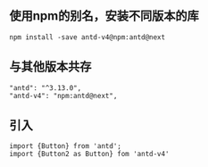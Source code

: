 ## 使用npm的别名，安装不同版本的库

```
npm install -save antd-v4@npm:antd@next
```

## 与其他版本共存
```
"antd": "^3.13.0",
"antd-v4": "npm:antd@next",
```

## 引入
```
import {Button} from 'antd';
import {Button2 as Button} fom 'antd-v4'
```